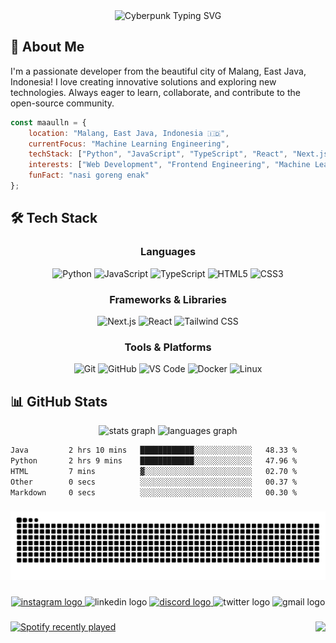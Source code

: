<div align="center">
<img src="https://readme-typing-svg.herokuapp.com?font=Orbitron&weight=900&size=32&duration=2500&pause=800&color=FABD2E&background=0D1117FF&center=true&vCenter=true&width=700&height=80&lines=%E2%96%B8+WELCOME+TO+MY+GITHUB+%E2%97%82;%E2%96%B8+MY+NAME+IS+MAULANA+%E2%97%82" alt="Cyberpunk Typing SVG" />
</div>



## 🚀 About Me

I'm a passionate developer from the beautiful city of Malang, East Java, Indonesia! I love creating innovative solutions and exploring new technologies. Always eager to learn, collaborate, and contribute to the open-source community.

```javascript
const maaulln = {
    location: "Malang, East Java, Indonesia 🇮🇩",
    currentFocus: "Machine Learning Engineering",
    techStack: ["Python", "JavaScript", "TypeScript", "React", "Next.js", "Tailwind CSS"],
    interests: ["Web Development", "Frontend Engineering", "Machine Learning"],
    funFact: "nasi goreng enak"
};
```

## 🛠️ Tech Stack

<div align="center">

### Languages
![Python](https://img.shields.io/badge/-Python-3776AB?style=for-the-badge&logo=python&logoColor=white)
![JavaScript](https://img.shields.io/badge/-JavaScript-F7DF1E?style=for-the-badge&logo=javascript&logoColor=black)
![TypeScript](https://img.shields.io/badge/-TypeScript-3178C6?style=for-the-badge&logo=typescript&logoColor=white)
![HTML5](https://img.shields.io/badge/-HTML5-E34F26?style=for-the-badge&logo=html5&logoColor=white)
![CSS3](https://img.shields.io/badge/-CSS3-1572B6?style=for-the-badge&logo=css3&logoColor=white)

### Frameworks & Libraries
![Next.js](https://img.shields.io/badge/-Next.js-000000?style=for-the-badge&logo=next.js&logoColor=white)
![React](https://img.shields.io/badge/-React-61DAFB?style=for-the-badge&logo=react&logoColor=black)
![Tailwind CSS](https://img.shields.io/badge/-Tailwind_CSS-38B2AC?style=for-the-badge&logo=tailwind-css&logoColor=white)

### Tools & Platforms
![Git](https://img.shields.io/badge/-Git-F05032?style=for-the-badge&logo=git&logoColor=white)
![GitHub](https://img.shields.io/badge/-GitHub-181717?style=for-the-badge&logo=github&logoColor=white)
![VS Code](https://img.shields.io/badge/-VS%20Code-007ACC?style=for-the-badge&logo=visual-studio-code&logoColor=white)
![Docker](https://img.shields.io/badge/-Docker-2496ED?style=for-the-badge&logo=docker&logoColor=white)
![Linux](https://img.shields.io/badge/-Linux-FCC624?style=for-the-badge&logo=linux&logoColor=black)

</div>

## 📊 GitHub Stats
<div align="center">
  <img src="https://github-readme-stats.vercel.app/api?username=maaulln&hide_title=false&hide_rank=false&show_icons=true&include_all_commits=true&count_private=true&disable_animations=false&theme=gruvbox&locale=en&hide_border=false" height="150" alt="stats graph"  />
  <img src="https://github-readme-stats.vercel.app/api/top-langs?username=maaulln&locale=en&hide_title=false&layout=compact&card_width=320&langs_count=5&theme=gruvbox&hide_border=false" height="150" alt="languages graph"  />
</div>

<!--START_SECTION:waka-->

```txt
Java         2 hrs 10 mins   ████████████░░░░░░░░░░░░░   48.33 %
Python       2 hrs 9 mins    ████████████░░░░░░░░░░░░░   47.96 %
HTML         7 mins          ▓░░░░░░░░░░░░░░░░░░░░░░░░   02.70 %
Other        0 secs          ░░░░░░░░░░░░░░░░░░░░░░░░░   00.37 %
Markdown     0 secs          ░░░░░░░░░░░░░░░░░░░░░░░░░   00.30 %
```

<!--END_SECTION:waka-->

###


<img src="https://raw.githubusercontent.com/maaulln/maaulln/output/snake.svg" alt="Snake animation" />

###

<div align="center">
  <a href="https://www.instagram.com/maaulln/" target="_blank">
    <img src="https://img.shields.io/static/v1?message=Instagram&logo=instagram&label=&color=E4405F&logoColor=white&labelColor=&style=for-the-badge" height="35" alt="instagram logo"  />
  </a>
  <img src="https://img.shields.io/static/v1?message=LinkedIn&logo=linkedin&label=&color=0077B5&logoColor=white&labelColor=&style=for-the-badge" height="35" alt="linkedin logo"  />
  <a href="https://discord.com/users/641042381533085737" target="_blank">
    <img src="https://img.shields.io/static/v1?message=Discord&logo=discord&label=&color=7289DA&logoColor=white&labelColor=&style=for-the-badge" height="35" alt="discord logo"  />
  </a>
  <img src="https://img.shields.io/static/v1?message=Twitter&logo=twitter&label=&color=1DA1F2&logoColor=white&labelColor=&style=for-the-badge" height="35" alt="twitter logo"  />
  <img src="https://img.shields.io/static/v1?message=Gmail&logo=gmail&label=&color=D14836&logoColor=white&labelColor=&style=for-the-badge" height="35" alt="gmail logo"  />
</div>

###

<img align="right" height="170" src="https://media.giphy.com/media/lw6H7vUDxeyB4UQDV5/giphy.gif?cid=ecf05e47aaoc2h6rgl4pliqpr558xhy5c9j0ijx0eulcbtf7&ep=v1_gifs_search&rid=giphy.gif&ct=g"  />

###

<div align="left">
  <a href="https://open.spotify.com/user/tsw0k3hjio5zg3s7rls5p5y4g">
    <img src="https://spotify-recently-played-readme.vercel.app/api?user=tsw0k3hjio5zg3s7rls5p5y4g&count=3&unique=false" alt="Spotify recently played"  />
  </a>
</div>

###
